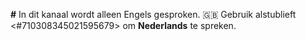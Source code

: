 **#** In dit kanaal wordt alleen Engels gesproken.
🇬🇧 Gebruik alstublieft <#710308345021595679> om **Nederlands** te spreken.
